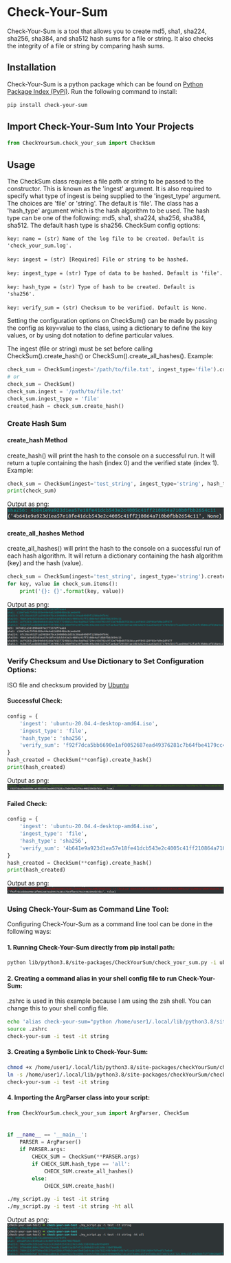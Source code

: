 # Check-Your-Sum
Check-Your-Sum is a tool that allows you to create md5, sha1, sha224, sha256, sha384, and sha512 hash sums for a file
or string. It also checks the integrity of a file or string by comparing hash sums.

## Installation

Check-Your-Sum is a python package which can be found on [Python Package Index (PyPi)](https://pypi.org/project/Check-Your-Sum/). Run the following command to install:<br>
``` bash
pip install check-your-sum
```

## Import Check-Your-Sum Into Your Projects
``` python
from CheckYourSum.check_your_sum import CheckSum
```

## Usage
The CheckSum class requires a file path or string to be passed to the constructor. This is known as the 'ingest'
argument. It is also required to specify what type of ingest is being supplied to the 'ingest_type' argument. The choices
are 'file' or 'string'. The default is 'file'. The class has a 'hash_type' argument which is the hash algorithm to be
used. The hash type can be one of the following: md5, sha1, sha224, sha256, sha384, sha512. The default hash type is
sha256. CheckSum config options:

    key: name = (str) Name of the log file to be created. Default is 'check_your_sum.log'.

    key: ingest = (str) [Required] File or string to be hashed.

    key: ingest_type = (str) Type of data to be hashed. Default is 'file'.

    key: hash_type = (str) Type of hash to be created. Default is 'sha256'.

    key: verify_sum = (str) Checksum to be verified. Default is None.

Setting the configuration options on CheckSum() can be made by passing the config as key=value to the class, using a dictionary to define the key values, or by using dot notation to define particular values.

The ingest (file or string) must be set before calling CheckSum().create_hash() or CheckSum().create_all_hashes(). Example:

``` python
check_sum = CheckSum(ingest='/path/to/file.txt', ingest_type='file').create_hash()
# or
check_sum = CheckSum()
check_sum.ingest = '/path/to/file.txt'
check_sum.ingest_type = 'file'
created_hash = check_sum.create_hash()
```

### Create Hash Sum

#### create_hash Method
create_hash() will print the hash to the console on a successful run. It will return a tuple containing the hash (index 0) and the verified state (index 1). Example:
    
``` python
check_sum = CheckSum(ingest='test_string', ingest_type='string', hash_type='sha256').create_hash()
print(check_sum)
```
Output as png:<br>
![message Sample](/assets/output_tuple_example.png)

#### create_all_hashes Method
create_all_hashes() will print the hash to the console on a successful run of each hash algorithm. It will return a
dictionary containing the hash algorithm (key) and the hash (value).
``` python
check_sum = CheckSum(ingest='test_string', ingest_type='string').create_all_hashes()
for key, value in check_sum.items():
    print('{}: {}'.format(key, value))
```
Output as png:
![message Sample](/assets/output_dictionary_key_value.png)

### Verify Checksum and Use Dictionary to Set Configuration Options:
ISO file and checksum provided by [Ubuntu](https://ubuntu.com/download/desktop/thank-you?version=20.04.4&architecture=amd64#)

#### Successful Check:
``` python
config = {
    'ingest': 'ubuntu-20.04.4-desktop-amd64.iso',
    'ingest_type': 'file',
    'hash_type': 'sha256',
    'verify_sum': 'f92f7dca5bb6690e1af0052687ead49376281c7b64fbe4179cc44025965b7d1c' # Correct sum
}
hash_created = CheckSum(**config).create_hash()
print(hash_created)
```
Output as png:
![message Sample](/assets/verify_sum_success_example.png)

#### Failed Check:
``` python
config = {
    'ingest': 'ubuntu-20.04.4-desktop-amd64.iso',
    'ingest_type': 'file',
    'hash_type': 'sha256',
    'verify_sum': '4b641e9a923d1ea57e18fe41dcb543e2c4005c41ff210864a710b0fbb2654c11' # Incorrect sum
}
hash_created = CheckSum(**config).create_hash()
print(hash_created)
```
Output as png:
![message Sample](/assets/verify_sum_fail_example.png)

### Using Check-Your-Sum as Command Line Tool:

Configuring Check-Your-Sum as a command line tool can be done in the following ways:

#### 1. Running Check-Your-Sum directly from pip install path:
``` bash
python lib/python3.8/site-packages/CheckYourSum/check_your_sum.py -i ubuntu-20.04.4-desktop-amd64.iso -it file -ht sha256 -vs f92f7dca5bb6690e1af0052687ead49376281c7b64fbe4179cc44025965b7d1c
```

#### 2. Creating a command alias in your shell config file to run Check-Your-Sum:
.zshrc is used in this example because I am using the zsh shell. You can change this to your shell config file.
``` bash
echo 'alias check-your-sum="python /home/user1/.local/lib/python3.8/site-packages/CheckYourSum/check_your_sum.py"' >> .zshrc
source .zshrc
check-your-sum -i test -it string
```

#### 3. Creating a Symbolic Link to Check-Your-Sum:
``` bash
chmod +x /home/user1/.local/lib/python3.8/site-packages/checkYourSum/check_your_sum.py
ln -s /home/user1/.local/lib/python3.8/site-packages/checkYourSum/check_your_sum.py /home/user1/.local/bin/check-your-sum
check-your-sum -i test -it string 
```

#### 4. Importing the ArgParser class into your script:
``` python
from CheckYourSum.check_your_sum import ArgParser, CheckSum


if __name__ == '__main__':
    PARSER = ArgParser()
    if PARSER.args:
        CHECK_SUM = CheckSum(**PARSER.args)
        if CHECK_SUM.hash_type == 'all':
            CHECK_SUM.create_all_hashes()
        else:
            CHECK_SUM.create_hash()
```
``` bash
./my_script.py -i test -it string
./my_script.py -i test -it string -ht all
```
Output as png:
![message Sample](/assets/cli_importing_argparser_into_project_example.png)
